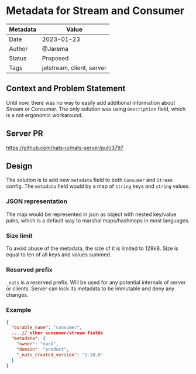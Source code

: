 # Metadata for Stream and Consumer

|Metadata|Value|
|--------|-----|
|Date    |2023-01-23|
|Author  |@Jarema|
|Status  |Proposed|
|Tags    |jetstream, client, server|

## Context and Problem Statement

Until now, there was no way to easily add additional information about Stream or Consumer.
The only solution was using `Description` field, which is a not ergonomic workaround.

## Server PR
https://github.com/nats-io/nats-server/pull/3797

## Design

The solution is to add new `metadata` field to both `Consumer` and `Stream` config.
The `metadata` field would by a map of `string` keys and `string` values.

### JSON representation
The map would be represented in json as object with nested key/value pairs, which is a default
way to marshal maps/hashmaps in most languages.

### Size limit
To avoid abuse of the metadata, the size of it is limited to 128kB.
Size is equal to len of all keys and values summed.

### Reserved prefix
`_nats` is a reserved prefix.
Will be used for any potential internals of server or clients.
Server can lock its metadata to be immutable and deny any changes.


### Example
```json
{
  "durable_name": "consumer",
  ... // other consumer/stream fields
  "metadata": {
    "owner": "nack",
    "domain": "product",
    "_nats_created_version": "1.10.0"
  }
}

```


